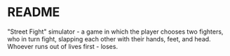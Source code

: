 # README #

"Street Fight" simulator - a game in which the player chooses two fighters, who in turn fight, slapping each other with their hands, feet, and head. Whoever runs out of lives first - loses.

